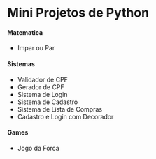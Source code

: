 # Mini Projetos de Python

#### Matematica
- Impar ou Par
#### Sistemas
- Validador de CPF
- Gerador de CPF
- Sistema de Login
- Sistema de Cadastro
- Sistema de Lista de Compras
- Cadastro e Login com Decorador
#### Games
- Jogo da Forca
